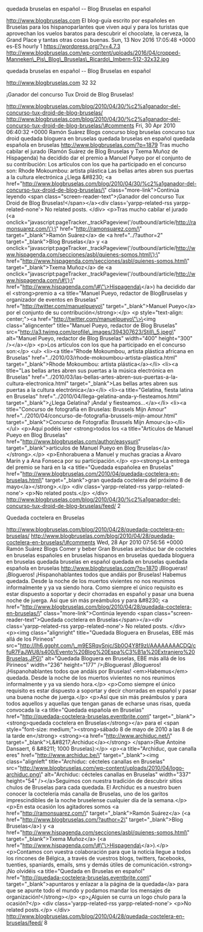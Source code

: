 quedada bruselas en español -- Blog Bruselas en español

http://www.blogbruselas.com El blog-guía escrito por españoles en
Bruselas para los hispanoparlantes que viven aquí y para los turistas
que aprovechan los vuelos baratos para descubrir el chocolate, la
cerveza, la Grand Place y tantas otras cosas buenas. Sun, 13 Nov 2016
17:05:48 +0000 es-ES hourly 1 https://wordpress.org/?v=4.7.3
http://www.blogbruselas.com/wp-content/uploads/2016/04/cropped-Manneken\_Pis\_Blog\_Bruselas\_Ricardo\_Imbern-512-32x32.jpg

quedada bruselas en español -- Blog Bruselas en español

http://www.blogbruselas.com 32 32

¡Ganador del concurso Tux Droid de Blog Bruselas!

http://www.blogbruselas.com/blog/2010/04/30/%c2%a1ganador-del-concurso-tux-droid-de-blog-bruselas/
http://www.blogbruselas.com/blog/2010/04/30/%c2%a1ganador-del-concurso-tux-droid-de-blog-bruselas/\#comments
Fri, 30 Apr 2010 06:40:32 +0000 Ramón Suárez Blogs concurso blog
bruselas concurso tux droid quedada bloguera en bruselas quedada
bruselas en español quedada española en bruselas
http://www.blogbruselas.com/?p=1879 Tras mucho cabilar el jurado (Ramón
Suárez de Blog Bruselas y Txema Muñoz de Hispagenda) ha decidido dar el
premio a Manuel Pueyo por el conjunto de su contribución: Los artículos
con los que ha participado en el concurso son: Rhode Mokoumbou: artista
plástica Las bellas artes abren sus puertas a la cultura electrónica
¿Llega &\#8230; \<a
href=\"http://www.blogbruselas.com/blog/2010/04/30/%c2%a1ganador-del-concurso-tux-droid-de-blog-bruselas/\"
class=\"more-link\"\>Continúa leyendo \<span
class=\"screen-reader-text\"\>¡Ganador del concurso Tux Droid de Blog
Bruselas!\</span\>\</a\>\<div class=\'yarpp-related-rss
yarpp-related-none\'\> No related posts. \</div\> \<p\>Tras mucho
cabilar el jurado (\<a
onclick=\"javascript:pageTracker.\_trackPageview(\'/outbound/article/http://ramonsuarez.com/\');\"
href=\"http://ramonsuarez.com/\" target=\"\_blank\"\>Ramón Suárez\</a\>
de \<a href=\"../?author=2\" target=\"\_blank\"\>Blog Bruselas\</a\> y
\<a
onclick=\"javascript:pageTracker.\_trackPageview(\'/outbound/article/http://www.hispagenda.com/secciones/asbl/quienes-somos.html\');\"
href=\"http://www.hispagenda.com/secciones/asbl/quienes-somos.html\"
target=\"\_blank\"\>Txema Muñoz\</a\> de \<a
onclick=\"javascript:pageTracker.\_trackPageview(\'/outbound/article/http://www.hispagenda.com/\#\');\"
href=\"http://www.hispagenda.com/\#\"\>Hispagenda\</a\>) ha decidido dar
el \<strong\>premio a \<a title=\"Manuel Pueyo, redactor de BlogBruselas
y organizador de eventos en Bruselas\"
href=\"http://twitter.com/manuelpueyo\" target=\"\_blank\"\>Manuel
Pueyo\</a\> por el conjunto de su contribución\</strong\>:\</p\> \<p
style=\"text-align: center;\"\>\<a
href=\"http://twitter.com/manuelpueyo\"\>\<img class=\"aligncenter\"
title=\"Manuel Pueyo, redactor de Blog Bruselas\"
src=\"http://a3.twimg.com/profile\_images/394307623/Still\_5.jpeg\"
alt=\"Manuel Pueyo, redactor de Blog Bruselas\" width=\"400\"
height=\"300\" /\>\</a\>\</p\> \<p\>Los artículos con los que ha
participado en el concurso son:\</p\> \<ul\> \<li\>\<a title=\"Rhode
Mokoumbou, artista plástica africana en Bruselas\"
href=\"../2010/03/rhode-mokoumbou-artista-plastica.html\"
target=\"\_blank\"\>Rhode Mokoumbou: artista plástica\</a\>\</li\>
\<li\>\<a title=\"Las bellas artes abren sus puertas a la música
electrónica en Bruselas\"
href=\"../2010/03/las-bellas-artes-abren-sus-puertas-a-la-cultura-electronica.html\"
target=\"\_blank\"\>Las bellas artes abren sus puertas a la cultura
electrónica\</a\>\</li\> \<li\>\<a title=\"Gelatina, fiesta latina en
Bruselas\" href=\"../2010/04/llega-gelatina-anda-y-fiesteamos.html\"
target=\"\_blank\"\>¿Llega Gelatina? ¡Anda! y fiesteamos...\</a\>\</li\>
\<li\>\<a title=\"Concurso de fotografía en Bruselas: Brussels Mijn
Amour\"
href=\"../2010/04/concurso-de-fotografia-brussels-mijn-amour.html\"
target=\"\_blank\"\>Concurso de Fotografía: Brussels Mijn
Amour\</a\>\</li\> \</ul\> \<p\>Aquí podéis leer \<strong\>todos los \<a
title=\"Artículos de Manuel Pueyo en Blog Bruselas\"
href=\"http://www.blogbruselas.com/author/easysun\"
target=\"\_blank\"\>articulos de Manuel Pueyo en Blog
Bruselas\</a\>\</strong\>.\</p\> \<p\>Enhorabuena a Manuel y muchas
gracias a Álvaro Marín y a Ana Fonseca por su participación.\</p\>
\<p\>\<strong\>La entrega del premio se hará en la \<a title=\"Quedada
españolea en Bruselas\"
href=\"http://www.blogbruselas.com/2010/04/quedada-coctelera-en-bruselas.html\"
target=\"\_blank\"\>gran quedada coctelera del próximo 8 de
mayo\</a\>\</strong\>.\</p\> \<div class=\'yarpp-related-rss
yarpp-related-none\'\> \<p\>No related posts.\</p\> \</div\>
http://www.blogbruselas.com/blog/2010/04/30/%c2%a1ganador-del-concurso-tux-droid-de-blog-bruselas/feed/
2

Quedada coctelera en Bruselas

http://www.blogbruselas.com/blog/2010/04/28/quedada-coctelera-en-bruselas/
http://www.blogbruselas.com/blog/2010/04/28/quedada-coctelera-en-bruselas/\#comments
Wed, 28 Apr 2010 07:56:56 +0000 Ramón Suárez Blogs Comer y beber Gran
Bruselas archiduc bar de cocteles en bruselas españoles en bruselas
hispanos en bruselas quedada bloguera en bruselas quedada bruselas en
español quedada en bruselas quedada española en bruselas
http://www.blogbruselas.com/?p=1870 ¡Blogueras! ¡Blogueros!
¡Hispanohablantes todos que andáis por Bruselas! Habemus quedada. Desde
la noche de los muertos vivientes no nos reunimos informalmente y ya va
siendo hora. Como siempre el único requisito es estar dispuesto a
soportar y decir chorradas en español y pasar una buena noche de juerga.
Así que sin más preámbulos y para &\#8230; \<a
href=\"http://www.blogbruselas.com/blog/2010/04/28/quedada-coctelera-en-bruselas/\"
class=\"more-link\"\>Continúa leyendo \<span
class=\"screen-reader-text\"\>Quedada coctelera en
Bruselas\</span\>\</a\>\<div class=\'yarpp-related-rss
yarpp-related-none\'\> No related posts. \</div\> \<p\>\<img
class=\"alignright\" title=\"Quedada Bloguera en Bruselas, EBE más allá
de los Pirineos\"
src=\"http://lh6.ggpht.com/\_m9ESRqvSnjc/Sb0O4Y8f9zI/AAAAAAAACDQ/cfuR7FaJWU8/s400/Evento%20Blog%20Espa%C3%B1a%20Extranjero%20Bruselas.JPG\"
alt=\"Quedada Bloguera en Bruselas, EBE más allá de los Pirineos\"
width=\"236\" height=\"177\" /\>¡Blogueras! ¡Blogueros!
¡Hispanohablantes todos que andáis por Bruselas! \<em\>Habemus\</em\>
quedada. Desde la noche de los muertos vivientes no nos reunimos
informalmente y ya va siendo hora.\</p\> \<p\>Como siempre el único
requisito es estar dispuesto a soportar y decir chorradas en español y
pasar una buena noche de juerga.\</p\> \<p\>Así que sin más preámbulos y
para todos aquellos y aquellas que tengan ganas de echarse unas risas,
queda convocada la \<a title=\"Quedada española en Bruselas\"
href=\"http://quedada-coctelera-bruselas.eventbrite.com\"
target=\"\_blank\"\>\<strong\>quedada coctelera en
Bruselas\</strong\>\</a\> para el \<span style=\"font-size:
medium;\"\>\<strong\>sábado 8 de mayo de 2010 a las 8 de la tarde
en\</strong\> \<strong\>\<a href=\"http://www.archiduc.net/\"
target=\"\_blank\"\>L&\#8217;Archiduc\</a\>\</strong\> \</span\>(Rue
Antoine Dansaert, 6 &\#8211; 1000 Bruselas):\</p\> \<p\>\<a
title=\"Archiduc, que canalla eres\" href=\"http://www.archiduc.be/\"
target=\"\_blank\"\>\<img class=\"alignleft\" title=\"Archiduc: cécteles
canallas en Bruselas\"
src=\"http://www.blogbruselas.com/wp-content/uploads/2010/04/logo-archiduc.png\"
alt=\"Archiduc: cécteles canallas en Bruselas\" width=\"337\"
height=\"54\" /\>\</a\>Seguimos con nuestra tradición de descubrir
sitios chulos de Bruselas para cada quedada. El Archiduc es a nuestro
buen conocer la coctelería más canalla de Bruselas, uno de los garitos
imprescindibles de la noche bruselense cualquier día de la semana.\</p\>
\<p\>En esta ocasión los agitadores somos \<a
href=\"http://ramonsuarez.com/\" target=\"\_blank\"\>Ramón Suárez\</a\>
(\<a href=\"http://www.blogbruselas.com/?author=2\"
target=\"\_blank\"\>Blog Bruselas\</a\>) y \<a
href=\"http://www.hispagenda.com/secciones/asbl/quienes-somos.html\"
target=\"\_blank\"\>Txema Muñoz\</a\> (\<a
href=\"http://www.hispagenda.com/\#\"\>Hispagenda\</a\>).\</p\>
\<p\>Contamos con vuestra colaboración para que la noticia llegue a
todos los rincones de Bélgica, a través de vuestros blogs, twitters,
facebooks, tuenties, spaniards, emails, sms y demás útiles de
comunicación.\<strong\> ¡No olvidéis \<a title=\"Quedada en Bruselas en
español\" href=\"http://quedada-coctelera-bruselas.eventbrite.com\"
target=\"\_blank\"\>apuntaros y enlazar a la página de la quedada\</a\>
para que se apunte todo el mundo y podamos mandar los mensajes de
organización!\</strong\>\</p\> \<p\>¿Alguien se curra un logo chulo para
la ocasión?\</p\> \<div class=\'yarpp-related-rss yarpp-related-none\'\>
\<p\>No related posts.\</p\> \</div\>
http://www.blogbruselas.com/blog/2010/04/28/quedada-coctelera-en-bruselas/feed/
8
